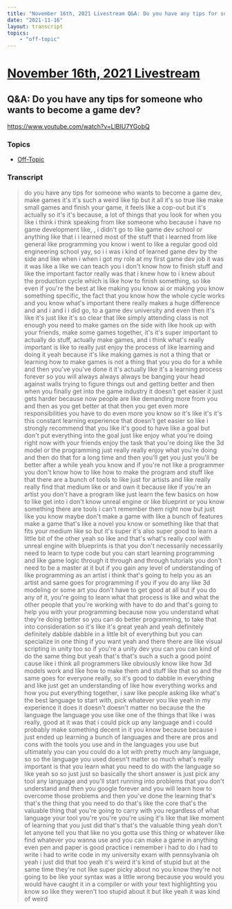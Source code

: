 ```yaml
---
title: "November 16th, 2021 Livestream Q&A: Do you have any tips for someone who wants to become a game dev?"
date: "2021-11-16"
layout: transcript
topics:
    - "off-topic"
---
```

# [November 16th, 2021 Livestream](../2021-11-16.md)
## Q&A: Do you have any tips for someone who wants to become a game dev?
https://www.youtube.com/watch?v=LlBIU7YGobQ

### Topics
* [Off-Topic](../topics/off-topic.md)

### Transcript

> do you have any tips for someone who wants to become a game dev, make games it's it's such a weird like tip but it all it's so true like make small games and finish your game, it feels like a cop-out but it's actually so it's it's because, a lot of things that you look for when you like i think i think speaking from like someone who because i have no game development like, , i didn't go to like game dev school or anything like that i i learned most of the stuff that i learned from like general like programming you know i went to like a regular good old engineering school yay, so i i was i kind of learned game dev by the side and like when i when i got my role at my first game dev job it was it was like a like we can teach you i don't know how to finish stuff and like the important factor really was that i knew how to i knew about the production cycle which is like how to finish something, so like even if you're the best at like making you know ai or making you know something specific, the fact that you know how the whole cycle works and you know what's important there really makes a huge difference and and i and i i did go, to a game dev university and even then it's like it's just like it's so clear that like simply attending class is not enough you need to make games on the side with like hook up with your friends, make some games together, it's it's super important to actually do stuff, actually make games, and i think what's really important is like to really just enjoy the process of like learning and doing it yeah because it's like making games is not a thing that or learning how to make games is not a thing that you you do for a while and then you've you've done it it's actually like it's a learning process forever so you will always always always be banging your head against walls trying to figure things out and getting better and then when you finally get into the game industry it doesn't get easier it just gets harder because now people are like demanding more from you and then as you get better at that then you get even more responsibilities you have to do even more you know so it's like it's it's this constant learning experience that doesn't get easier so like i strongly recommend that you like it's good to have like a goal but don't put everything into the goal just like enjoy what you're doing right now with your friends enjoy the task that you're doing like the 3d model or the programming just really really enjoy what you're doing and then do that for a long time and then you'll get you just you'll be better after a while yeah you know and if you're not like a programmer you don't know how to like how to make the program and stuff like that there are a bunch of tools to like just for artists and like really really find that medium like or and own it because like if you're an artist you don't have a program like just learn the few basics on how to like get into i don't know unreal engine or like blueprint or you know something there are tools i can't remember them right now but just like you know maybe don't make a game with like a bunch of features make a game that's like a novel you know or something like that that fits your medium like so but it's super it's also super good to learn a little bit of the other yeah so like and that's what's really cool with unreal engine with blueprints is that you don't necessarily necessarily need to learn to type code but you can start learning programming and like game logic through it through and through tutorials you don't need to be a master at it but if you gain any level of understanding of like programming as an artist i think that's going to help you as an artist and same goes for programming if you if you do any like 3d modeling or some art you don't have to get good at all but if you do any of it, you're going to learn what that process is like and what the other people that you're working with have to do and that's going to help you with your programming because now you understand what they're doing better so you can do better programming, to take that into consideration so it's like it's great yeah and yeah definitely definitely dabble dabble in a little bit of everything but you can specialize in one thing if you want yeah and there there are like visual scripting in unity too so if you're a unity dev you can you can kind of do the same thing but yeah that's that's such a such a good point cause like i think all programmers like obviously know like how 3d models work and like how to make them and stuff like that so and the same goes for everyone really, so it's good to dabble in everything and like just get an understanding of like how everything works and how you put everything together, i saw like people asking like what's the best language to start with, pick whatever you like yeah in my experience it does it doesn't doesn't matter no because the the language the language you use like one of the things that like i was really, good at it was that i could pick up any language and i could probably make something decent in it you know because because i just ended up learning a bunch of languages and there are pros and cons with the tools you use and in the languages you use but ultimately you can you could do a lot with pretty much any language, so so the language you used doesn't matter so much what's really important is that you learn what you need to do with the language so like yeah so so just just so basically the short answer is just pick any tool any language and you'll start running into problems that you don't understand and then you google forever and you will learn how to overcome those problems and then you've done the learning that's that's the thing that you need to do that's like the core that's the valuable thing that you're going to carry with you regardless of what language your tool you're you're you're using it's like that like moment of learning that you just did that's that's the valuable thing yeah don't let anyone tell you that like no you gotta use this thing or whatever like find whatever you wanna use and you can make a game in anything even pen and paper is good practice i remember i had to do i had to write i had to write code in my university exam with pennsylvania oh yeah i just did that too yeah it's weird it's kind of stupid but at the same time they're not like super picky about no you know they're not going to be like your syntax was a little wrong because you would you would have caught it in a compiler or with your text highlighting you know so like they weren't too stupid about it but like yeah it was kind of weird
